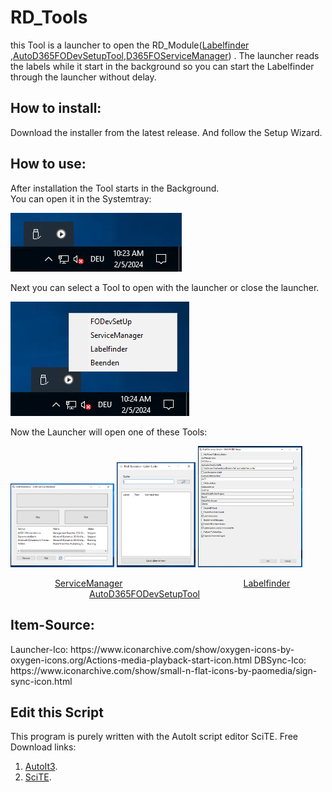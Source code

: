 <h1>RD_Tools</h1>

this Tool is a launcher to open the RD_Module([Labelfinder](https://github.com/roedl-dynamics/RDD-Labelfinder) ,[AutoD365FODevSetupTool](https://github.com/roedl-dynamics/AutoD365FODevSetupTool),[D365FOServiceManager](https://github.com/roedl-dynamics/D365FOServiceManager))
 .
The launcher reads the labels while it start in the background so you can start the Labelfinder through the launcher without delay.
 

<h2>How to install:  </h2> 
Download the installer from the latest release. And follow the Setup Wizard.
<br>
<h2>How to use:</h2>
After installation the Tool starts in the Background.<br>
You can open it in the Systemtray: <br>

![image](https://github.com/roedl-dynamics/RD_Tools/blob/main/RD-Tools_ImTray.PNG) <br>

Next you can select a Tool to open with the launcher or close the launcher.

![image](https://github.com/roedl-dynamics/RD_Tools/blob/main/RD-Tools_ge%C3%B6ffnet.PNG) <br>


Now the Launcher will open one of these Tools:


<p float="left">
 <img src="https://github.com/roedl-dynamics/RD_Tools/blob/main/ServiceManager_geoeffnet.PNG" width="33%" />
 <img src="https://github.com/roedl-dynamics/RD_Tools/blob/main/Labelfinder_geoeffnet.PNG" width="25%" />
 <img src="https://github.com/roedl-dynamics/RD_Tools/blob/main/D365FODevSetup_geoeffnet.PNG" width="33%" />
</p>

&nbsp;&nbsp;&nbsp;&nbsp; &nbsp;&nbsp;&nbsp;&nbsp;&nbsp;&nbsp;&nbsp;&nbsp; &nbsp;&nbsp;&nbsp;&nbsp;[ServiceManager](https://github.com/roedl-dynamics/D365FOServiceManager)     &nbsp;&nbsp;&nbsp;&nbsp;&nbsp; &nbsp;&nbsp;&nbsp;&nbsp;   &nbsp;&nbsp;&nbsp;&nbsp; &nbsp;&nbsp;&nbsp;&nbsp; &nbsp;&nbsp;&nbsp;&nbsp;    &nbsp;&nbsp;&nbsp;&nbsp; &nbsp;&nbsp;&nbsp;&nbsp; &nbsp;&nbsp;&nbsp;&nbsp; &nbsp;&nbsp;&nbsp;&nbsp;&nbsp;&nbsp;&nbsp;[Labelfinder](https://github.com/roedl-dynamics/RDD-Labelfinder)  &nbsp;&nbsp;&nbsp;&nbsp;&nbsp;&nbsp;&nbsp;&nbsp; &nbsp;&nbsp;&nbsp;&nbsp;&nbsp;&nbsp;&nbsp;&nbsp;&nbsp;&nbsp;&nbsp;&nbsp;&nbsp;&nbsp;&nbsp;&nbsp;&nbsp;&nbsp;&nbsp;&nbsp;&nbsp;&nbsp;&nbsp;&nbsp;&nbsp;&nbsp;&nbsp;&nbsp;&nbsp;&nbsp;&nbsp;&nbsp;[AutoD365FODevSetupTool](https://github.com/roedl-dynamics/AutoD365FODevSetupTool)

                                                                                         

<h2>Item-Source:</h2>
Launcher-Ico: https://www.iconarchive.com/show/oxygen-icons-by-oxygen-icons.org/Actions-media-playback-start-icon.html
DBSync-Ico:  https://www.iconarchive.com/show/small-n-flat-icons-by-paomedia/sign-sync-icon.html

<h2>Edit this Script </h2>

This program is purely written with the AutoIt script editor SciTE.
Free Download links: 
1.  [AutoIt3](https://www.autoitscript.com/site/autoit/downloads/).
2.	[SciTE](https://www.autoitscript.com/site/autoit-script-editor/downloads/).
